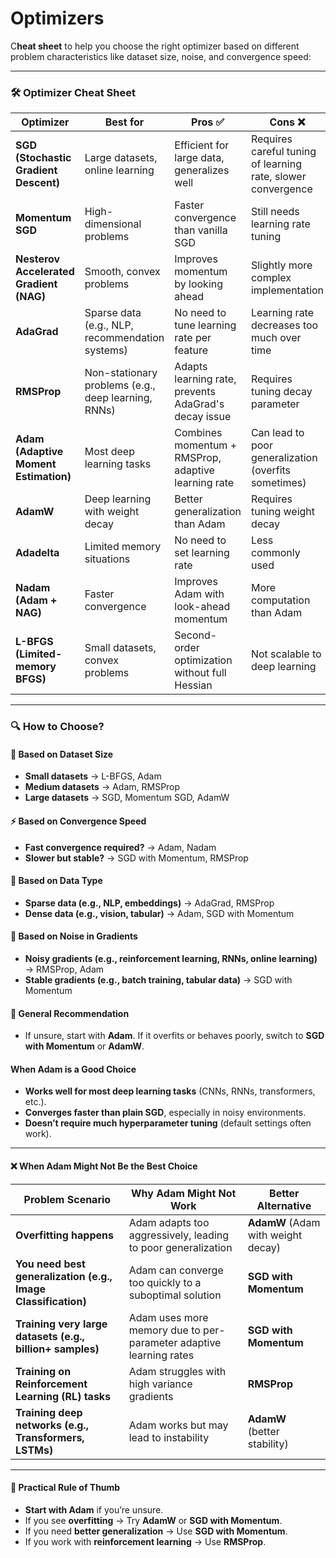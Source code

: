 # Optimizers

C**heat sheet** to help you choose the right optimizer based on different problem characteristics like dataset size, noise, and convergence speed:

***

### **🛠 Optimizer Cheat Sheet**

| Optimizer                               | Best for                                            | Pros ✅                                               | Cons ❌                                                       |
| --------------------------------------- | --------------------------------------------------- | ---------------------------------------------------- | ------------------------------------------------------------ |
| **SGD (Stochastic Gradient Descent)**   | Large datasets, online learning                     | Efficient for large data, generalizes well           | Requires careful tuning of learning rate, slower convergence |
| **Momentum SGD**                        | High-dimensional problems                           | Faster convergence than vanilla SGD                  | Still needs learning rate tuning                             |
| **Nesterov Accelerated Gradient (NAG)** | Smooth, convex problems                             | Improves momentum by looking ahead                   | Slightly more complex implementation                         |
| **AdaGrad**                             | Sparse data (e.g., NLP, recommendation systems)     | No need to tune learning rate per feature            | Learning rate decreases too much over time                   |
| **RMSProp**                             | Non-stationary problems (e.g., deep learning, RNNs) | Adapts learning rate, prevents AdaGrad's decay issue | Requires tuning decay parameter                              |
| **Adam (Adaptive Moment Estimation)**   | Most deep learning tasks                            | Combines momentum + RMSProp, adaptive learning rate  | Can lead to poor generalization (overfits sometimes)         |
| **AdamW**                               | Deep learning with weight decay                     | Better generalization than Adam                      | Requires tuning weight decay                                 |
| **Adadelta**                            | Limited memory situations                           | No need to set learning rate                         | Less commonly used                                           |
| **Nadam (Adam + NAG)**                  | Faster convergence                                  | Improves Adam with look-ahead momentum               | More computation than Adam                                   |
| **L-BFGS (Limited-memory BFGS)**        | Small datasets, convex problems                     | Second-order optimization without full Hessian       | Not scalable to deep learning                                |

***

### **🔍 How to Choose?**

#### **🔢 Based on Dataset Size**

* **Small datasets** → L-BFGS, Adam
* **Medium datasets** → Adam, RMSProp
* **Large datasets** → SGD, Momentum SGD, AdamW

#### **⚡️ Based on Convergence Speed**

* **Fast convergence required?** → Adam, Nadam
* **Slower but stable?** → SGD with Momentum, RMSProp

#### **🌊 Based on Data Type**

* **Sparse data (e.g., NLP, embeddings)** → AdaGrad, RMSProp
* **Dense data (e.g., vision, tabular)** → Adam, SGD with Momentum

#### **🔀 Based on Noise in Gradients**

* **Noisy gradients (e.g., reinforcement learning, RNNs, online learning)** → RMSProp, Adam
* **Stable gradients (e.g., batch training, tabular data)** → SGD with Momentum

#### **🎯 General Recommendation**

* If unsure, start with **Adam**. If it overfits or behaves poorly, switch to **SGD with Momentum** or **AdamW**.

#### **When Adam is a Good Choice**

* **Works well for most deep learning tasks** (CNNs, RNNs, transformers, etc.).
* **Converges faster than plain SGD**, especially in noisy environments.
* **Doesn’t require much hyperparameter tuning** (default settings often work).

***

#### **❌ When Adam Might Not Be the Best Choice**

| Problem Scenario                                              | Why Adam Might Not Work                                            | Better Alternative                 |
| ------------------------------------------------------------- | ------------------------------------------------------------------ | ---------------------------------- |
| **Overfitting happens**                                       | Adam adapts too aggressively, leading to poor generalization       | **AdamW** (Adam with weight decay) |
| **You need best generalization (e.g., Image Classification)** | Adam can converge too quickly to a suboptimal solution             | **SGD with Momentum**              |
| **Training very large datasets (e.g., billion+ samples)**     | Adam uses more memory due to per-parameter adaptive learning rates | **SGD with Momentum**              |
| **Training on Reinforcement Learning (RL) tasks**             | Adam struggles with high variance gradients                        | **RMSProp**                        |
| **Training deep networks (e.g., Transformers, LSTMs)**        | Adam works but may lead to instability                             | **AdamW** (better stability)       |

***

#### **🚀 Practical Rule of Thumb**

* **Start with Adam** if you’re unsure.
* If you see **overfitting** → Try **AdamW** or **SGD with Momentum**.
* If you need **better generalization** → Use **SGD with Momentum**.
* If you work with **reinforcement learning** → Use **RMSProp**.
